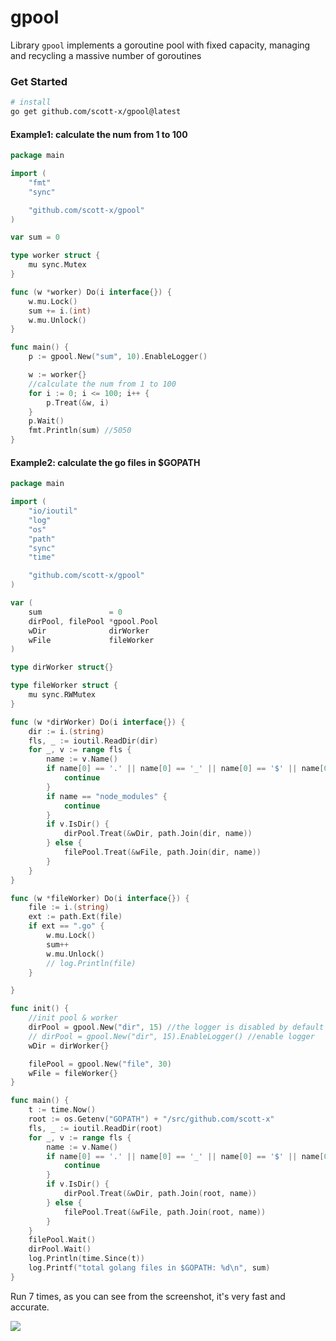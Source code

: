 # gpool
Library `gpool` implements a goroutine pool with fixed capacity, managing and recycling a massive number of goroutines

### Get Started

```bash
# install
go get github.com/scott-x/gpool@latest
```

#### Example1: calculate the num from 1 to 100

```go
package main

import (
	"fmt"
	"sync"

	"github.com/scott-x/gpool"
)

var sum = 0

type worker struct {
	mu sync.Mutex
}

func (w *worker) Do(i interface{}) {
	w.mu.Lock()
	sum += i.(int)
	w.mu.Unlock()
}

func main() {
	p := gpool.New("sum", 10).EnableLogger()

	w := worker{}
	//calculate the num from 1 to 100
	for i := 0; i <= 100; i++ {
		p.Treat(&w, i)
	}
	p.Wait()
	fmt.Println(sum) //5050
}
```

#### Example2: calculate the go files in $GOPATH

```go
package main

import (
	"io/ioutil"
	"log"
	"os"
	"path"
	"sync"
	"time"

	"github.com/scott-x/gpool"
)

var (
	sum               = 0
	dirPool, filePool *gpool.Pool
	wDir              dirWorker
	wFile             fileWorker
)

type dirWorker struct{}

type fileWorker struct {
	mu sync.RWMutex
}

func (w *dirWorker) Do(i interface{}) {
	dir := i.(string)
	fls, _ := ioutil.ReadDir(dir)
	for _, v := range fls {
		name := v.Name()
		if name[0] == '.' || name[0] == '_' || name[0] == '$' || name[0] == '~' {
			continue
		}
		if name == "node_modules" {
			continue
		}
		if v.IsDir() {
			dirPool.Treat(&wDir, path.Join(dir, name))
		} else {
			filePool.Treat(&wFile, path.Join(dir, name))
		}
	}
}

func (w *fileWorker) Do(i interface{}) {
	file := i.(string)
	ext := path.Ext(file)
	if ext == ".go" {
		w.mu.Lock()
		sum++
		w.mu.Unlock()
		// log.Println(file)
	}

}

func init() {
	//init pool & worker
	dirPool = gpool.New("dir", 15) //the logger is disabled by default
	// dirPool = gpool.New("dir", 15).EnableLogger() //enable logger
	wDir = dirWorker{}

	filePool = gpool.New("file", 30)
	wFile = fileWorker{}
}

func main() {
	t := time.Now()
	root := os.Getenv("GOPATH") + "/src/github.com/scott-x"
	fls, _ := ioutil.ReadDir(root)
	for _, v := range fls {
		name := v.Name()
		if name[0] == '.' || name[0] == '_' || name[0] == '$' || name[0] == '~' {
			continue
		}
		if v.IsDir() {
			dirPool.Treat(&wDir, path.Join(root, name))
		} else {
			filePool.Treat(&wFile, path.Join(root, name))
		}
	}
	filePool.Wait()
	dirPool.Wait()
	log.Println(time.Since(t))
	log.Printf("total golang files in $GOPATH: %d\n", sum)
}
```
Run 7 times, as you can see from the screenshot, it's very fast and accurate.

![](https://statics.scott-xiong.com/docusaurus/d38837ea66be405895981b77d9e26002.png)
